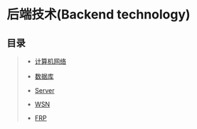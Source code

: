 # 后端技术(Backend technology)

## 目录

>* [计算机网络](-)
>
>* [数据库](-)
>
>* [Server](https://github.com/shencang/note/tree/master/NetWork/Server)
>
>* [WSN](https://github.com/shencang/note/tree/master/NetWork/WSN)
>
>* [FRP](https://github.com/shencang/note/blob/master/NetWork/FRP.md)
